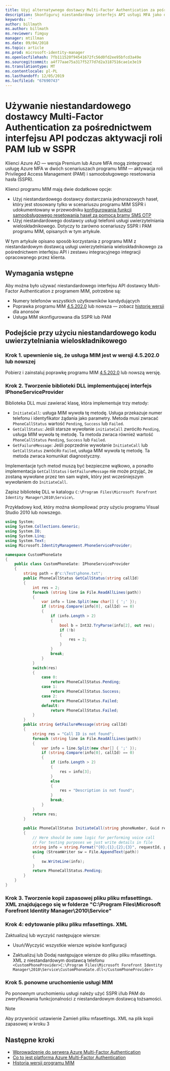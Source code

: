 ```yaml
---
title: Użyj alternatywnego dostawcy Multi-Factor Authentication za pośrednictwem interfejsu API w celu aktywowania usługi PAM lub w scenariuszu SSPR | Microsoft Docs
description: Skonfiguruj niestandardowy interfejs API usługi MFA jako drugą warstwę zabezpieczeń, gdy użytkownicy aktywują role w Privileged Access Management i korzystają z funkcji samoobsługowego resetowania hasła.
keywords: ''
author: billmath
ms.author: billmath
ms.reviewer: fimguy
manager: mtillman
ms.date: 09/04/2018
ms.topic: article
ms.prod: microsoft-identity-manager
ms.openlocfilehash: 7fb111520f94541672fc56d0fd2ee95bfcd3a49e
ms.sourcegitcommit: a4f77aae75a317f5277d7d2a3187516cae1e3e19
ms.translationtype: MT
ms.contentlocale: pl-PL
ms.lasthandoff: 12/05/2019
ms.locfileid: "67690743"
---
```

# <a name="use-a-custom-multi-factor-authentication-provider-via-an-api-during-pam-role-activation-or-in-sspr"></a>Używanie niestandardowego dostawcy Multi-Factor Authentication za pośrednictwem interfejsu API podczas aktywacji roli PAM lub w SSPR

Klienci Azure AD — wersja Premium lub Azure MFA mogą zintegrować usługę Azure MFA w dwóch scenariuszach programu MIM — aktywacja roli Privileged Access Management (PAM) i samoobsługowego resetowania hasła (SSPR).

Klienci programu MIM mają dwie dodatkowe opcje:

 - Użyj niestandardowego dostawcy dostarczania jednorazowych haseł, który jest stosowany tylko w scenariuszu programu MIM SSPR i udokumentowany w przewodniku [konfigurowania funkcji samoobsługowego resetowania haseł za pomocą bramy SMS OTP](https://docs.microsoft.com/en-us/previous-versions/mim/hh824692(v=ws.10))
 - Użyj niestandardowego dostawcy usługi telefonii usługi uwierzytelniania wieloskładnikowego. Dotyczy to zarówno scenariuszy SSPR i PAM programu MIM, opisanych w tym artykule.

W tym artykule opisano sposób korzystania z programu MIM z niestandardowym dostawcą usługi uwierzytelniania wieloskładnikowego za pośrednictwem interfejsu API i zestawu integracyjnego integracji opracowanego przez klienta.  

## <a name="prerequisites"></a>Wymagania wstępne

Aby można było używać niestandardowego interfejsu API dostawcy Multi-Factor Authentication z programem MIM, potrzebne są:

- Numery telefonów wszystkich użytkowników kandydujących
- Poprawka programu MIM [4.5.202.0](https://www.microsoft.com/download/details.aspx?id=57278) lub nowsza — zobacz [historię wersji](reference/version-history.md) dla anonsów
- Usługa MIM skonfigurowana dla SSPR lub PAM

## <a name="approach-using-custom-multi-factor-authentication-code"></a>Podejście przy użyciu niestandardowego kodu uwierzytelniania wieloskładnikowego

### <a name="step-1-ensure-mim-service-is-at-version-452020-or-later"></a>Krok 1. upewnienie się, że usługa MIM jest w wersji 4.5.202.0 lub nowszej

Pobierz i zainstaluj poprawkę programu MIM [4.5.202.0](https://www.microsoft.com/download/details.aspx?id=57278) lub nowszą wersję.

### <a name="step-2-create-a-dll-which-implements-the-iphoneserviceprovider-interface"></a>Krok 2. Tworzenie biblioteki DLL implementującej interfejs IPhoneServiceProvider

Biblioteka DLL musi zawierać klasę, która implementuje trzy metody:

- `InitiateCall`: usługa MIM wywoła tę metodę. Usługa przekazuje numer telefonu i identyfikator żądania jako parametry.  Metoda musi zwracać `PhoneCallStatus` wartość `Pending`, `Success` lub `Failed`.
- `GetCallStatus`: Jeśli starsze wywołanie `initiateCall` zwróciło `Pending`, usługa MIM wywoła tę metodę. Ta metoda zwraca również wartość `PhoneCallStatus` `Pending`, `Success` lub `Failed`.
- `GetFailureMessage`: Jeśli poprzednie wywołanie `InitiateCall` lub `GetCallStatus` zwróciło `Failed`, usługa MIM wywoła tę metodę. Ta metoda zwraca komunikat diagnostyczny.

Implementacje tych metod muszą być bezpieczne wątkowo, a ponadto implementacja `GetCallStatus` i `GetFailureMessage` nie może przyjąć, że zostaną wywołane przez ten sam wątek, który jest wcześniejszym wywołaniem do `InitiateCall`.

Zapisz bibliotekę DLL w katalogu `C:\Program Files\Microsoft Forefront Identity Manager\2010\Service\`.

Przykładowy kod, który można skompilować przy użyciu programu Visual Studio 2010 lub nowszego.

```csharp
using System;
using System.Collections.Generic;
using System.IO;
using System.Linq;
using System.Text;
using Microsoft.IdentityManagement.PhoneServiceProvider;

namespace CustomPhoneGate
{
    public class CustomPhoneGate: IPhoneServiceProvider
    {
        string path = @"c:\Test\phone.txt";
        public PhoneCallStatus GetCallStatus(string callId)
        {
            int res = 2;
            foreach (string line in File.ReadAllLines(path))
            {
                var info = line.Split(new char[] { ';' });
                if (string.Compare(info[0], callId) == 0)
                {
                    if (info.Length > 2)
                    {
                        bool b = Int32.TryParse(info[2], out res);
                        if (!b)
                        {
                            res = 2;
                        }
                    }
                    break;
                }
            }
            switch(res)
            {
                case 0:
                    return PhoneCallStatus.Pending;
                case 1:
                    return PhoneCallStatus.Success;
                case 2:
                    return PhoneCallStatus.Failed;
                default:
                    return PhoneCallStatus.Failed;
            }       
        }
        public string GetFailureMessage(string callId)
        {
            string res = "Call ID is not found";
            foreach (string line in File.ReadAllLines(path))
            {
                var info = line.Split(new char[] { ';' });
                if (string.Compare(info[0], callId) == 0)
                {
                    if (info.Length > 2)
                    {
                        res = info[3];
                    }
                    else
                    {
                        res = "Description is not found";
                    }
                    break;
                }
            }
            return res;            
        }
        
        public PhoneCallStatus InitiateCall(string phoneNumber, Guid requestId, Dictionary<string,object> deliveryAttributes)
        {
            // Here should be some logic for performing voice call
            // For testing purposes we just write details in file             
            string info = string.Format("{0};{1};{2};{3}", requestId, phoneNumber, 0, string.Empty);
            using (StreamWriter sw = File.AppendText(path))
            {
                sw.WriteLine(info);                
            }
            return PhoneCallStatus.Pending;    
        }
    }
}
```
### <a name="step-3-backup-the-mfasettingsxml-located-in-the-cprogram-filesmicrosoft-forefront-identity-manager2010service"></a>Krok 3. Tworzenie kopii zapasowej pliku pliku mfasettings. XML znajdującego się w folderze "C:\Program Files\Microsoft Forefront Identity Manager\2010\Service"

### <a name="step-4-edit-the-mfasettingsxml-file"></a>Krok 4: edytowanie pliku pliku mfasettings. XML

Zaktualizuj lub wyczyść następujące wiersze:

- Usuń/Wyczyść wszystkie wiersze wpisów konfiguracji 

- Zaktualizuj lub Dodaj następujące wiersze do pliku pliku mfasettings. XML z niestandardowym dostawcą telefonu <br>
`<CustomPhoneProvider>C:\Program Files\Microsoft Forefront Identity Manager\2010\Service\CustomPhoneGate.dll</CustomPhoneProvider>`

### <a name="step-5-restart-mim-service"></a>Krok 5. ponowne uruchomienie usługi MIM

Po ponownym uruchomieniu usługi należy użyć SSPR i/lub PAM do zweryfikowania funkcjonalności z niestandardowym dostawcą tożsamości.

> [!NOTE] 
> Aby przywrócić ustawienie Zamień pliku mfasettings. XML na plik kopii zapasowej w kroku 3


## <a name="next-steps"></a>Następne kroki

- [Wprowadzenie do serwera Azure Multi-Factor Authentication](https://docs.microsoft.com/en-us/azure/active-directory/authentication/howto-mfaserver-deploy)
- [Co to jest platforma Azure Multi-Factor Authentication](https://docs.microsoft.com/azure/multi-factor-authentication/multi-factor-authentication)
- [Historia wersji programu MIM](./reference/version-history.md)
